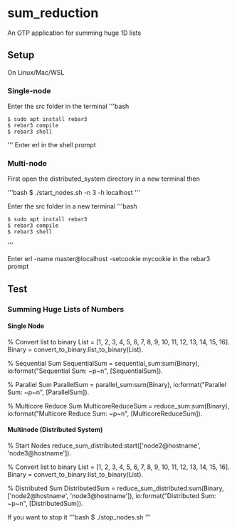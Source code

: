 sum_reduction
=====

An OTP application for summing huge 1D lists

## Setup
On Linux/Mac/WSL

### Single-node
Enter the src folder in the terminal
'''bash

    $ sudo apt install rebar3
    $ rebar3 compile
    $ rebar3 shell    
'''
Enter erl in the shell prompt

### Multi-node
First open the distributed_system directory in a new terminal
then

'''bash
    $ ./start_nodes.sh -n 3 -h localhost
'''

Enter the src folder in a new terminal
'''bash

    $ sudo apt install rebar3
    $ rebar3 compile
    $ rebar3 shell    
'''

Enter erl -name master@localhost -setcookie mycookie in the rebar3 prompt

## Test

### Summing Huge Lists of Numbers

#### Single Node

% Convert list to binary
List = [1, 2, 3, 4, 5, 6, 7, 8, 9, 10, 11, 12, 13, 14, 15, 16].
Binary = convert_to_binary:list_to_binary(List).

% Sequential Sum
SequentialSum = sequential_sum:sum(Binary),
io:format("Sequential Sum: ~p~n", [SequentialSum]).

% Parallel Sum
ParallelSum = parallel_sum:sum(Binary),
io:format("Parallel Sum: ~p~n", [ParallelSum]).

% Multicore Reduce Sum
MulticoreReduceSum = reduce_sum:sum(Binary),
io:format("Multicore Reduce Sum: ~p~n", [MulticoreReduceSum]).

#### Multinode (Distributed System)

% Start Nodes
reduce_sum_distributed:start(['node2@hostname', 'node3@hostname']).

% Convert list to binary
List = [1, 2, 3, 4, 5, 6, 7, 8, 9, 10, 11, 12, 13, 14, 15, 16].
Binary = convert_to_binary:list_to_binary(List).

% Distributed Sum
DistributedSum = reduce_sum_distributed:sum(Binary, ['node2@hostname', 'node3@hostname']),
io:format("Distributed Sum: ~p~n", [DistributedSum]).

If you want to stop it
'''bash
    $ ./stop_nodes.sh 
'''



